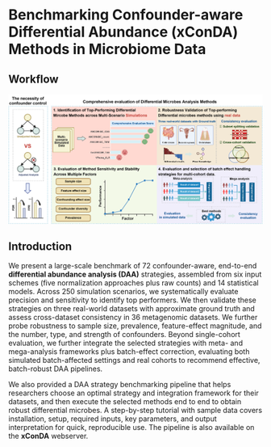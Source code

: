 # Benchmarking Confounder-aware Differential Abundance (xConDA) Methods in Microbiome Data

## Workflow
<img src="imgs/Study_design.png" width="600" alt="Study overview">

## Introduction
We present a large-scale benchmark of 72 confounder-aware, end-to-end **differential abundance analysis (DAA)** strategies, assembled from six input schemes (five normalization approaches plus raw counts) and 14 statistical models. Across 250 simulation scenarios, we systematically evaluate precision and sensitivity to identify top performers. We then validate these strategies on three real-world datasets with approximate ground truth and assess cross-dataset consistency in 36 metagenomic datasets. We further probe robustness to sample size, prevalence, feature-effect magnitude, and the number, type, and strength of confounders. Beyond single-cohort evaluation, we further integrate the selected strategies with meta- and mega-analysis frameworks plus batch-effect correction, evaluating both simulated batch-affected settings and real cohorts to recommend effective, batch-robust DAA pipelines.

We also provided a DAA strategy benchmarking pipeline that helps researchers choose an optimal strategy and integration framework for their datasets, and then execute the selected methods end to end to obtain robust differential microbes. A step-by-step tutorial with sample data covers installation, setup, required inputs, key parameters, and output interpretation for quick, reproducible use. The pipeline is also available on the **xConDA** webserver.



